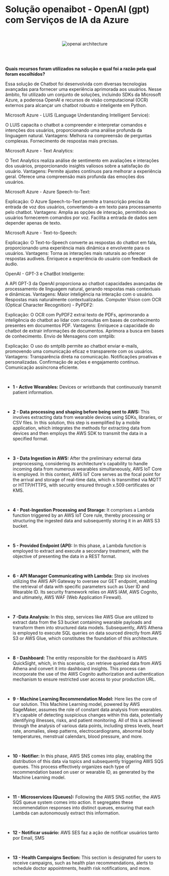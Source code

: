 # Solução openaibot - OpenAI (gpt) com Serviços de IA da Azure 

<br> 

<div align="center">

![openai architecture](https://github.com/arthurmeirelessm/openaibot-dev/assets/78212769/afc52efd-98e5-4c15-8bf5-279b5916ba61)


</div>

<br> 

<br> 


**Quais recursos foram utilizados na solução e qual foi a razão pela qual foram escolhidos?**

Essa solução de Chatbot foi desenvolvida com diversas tecnologias avançadas para fornecer uma experiência aprimorada aos usuários. Nesse âmbito, foi utilizado um conjunto de soluções, incluindo SDKs da Microsoft Azure, a poderosa OpenAI e recursos de visão computacional (OCR) externos para alcançar um chatbot robusto e inteligente em Python.

Microsoft Azure - LUIS (Language Understanding Intelligent Service):

O LUIS capacita o chatbot a compreender e interpretar comandos e intenções dos usuários, proporcionando uma análise profunda da linguagem natural.
Vantagens:
Melhora na compreensão de perguntas complexas.
Fornecimento de respostas mais precisas.

Microsoft Azure - Text Analytics:

O Text Analytics realiza análise de sentimento em avaliações e interações dos usuários, proporcionando insights valiosos sobre a satisfação do usuário.
Vantagens:
Permite ajustes contínuos para melhorar a experiência geral.
Oferece uma compreensão mais profunda das emoções dos usuários.

Microsoft Azure - Azure Speech-to-Text:

Explicação: O Azure Speech-to-Text permite a transcrição precisa da entrada de voz dos usuários, convertendo-a em texto para processamento pelo chatbot.
Vantagens:
Amplia as opções de interação, permitindo aos usuários fornecerem comandos por voz.
Facilita a entrada de dados sem depender apenas de texto.

Microsoft Azure - Text-to-Speech:

Explicação: O Text-to-Speech converte as respostas do chatbot em fala, proporcionando uma experiência mais dinâmica e envolvente para os usuários.
Vantagens:
Torna as interações mais naturais ao oferecer respostas audíveis.
Enriquece a experiência do usuário com feedback de áudio.

OpenAI - GPT-3 e ChatBot Inteligente:

A API GPT-3 da OpenAI proporciona ao chatbot capacidades avançadas de processamento de linguagem natural, gerando respostas mais contextuais e dinâmicas.
Vantagens:
Maior inteligência na interação com o usuário.
Respostas mais naturalmente contextualizadas.
Computer Vision com OCR (Optical Character Recognition) - PyPDF2:

Explicação: O OCR com PyPDF2 extrai texto de PDFs, aprimorando a inteligência do chatbot ao lidar com consultas em bases de conhecimento presentes em documentos PDF.
Vantagens:
Enriquece a capacidade do chatbot de extrair informações de documentos.
Aprimora a busca em bases de conhecimento.
Envio de Mensagens com smtplib:

Explicação: O uso do smtplib permite ao chatbot enviar e-mails, promovendo uma comunicação eficaz e transparente com os usuários.
Vantagens:
Transparência direta na comunicação.
Notificações proativas e personalizadas.
Confirmação de ações e engajamento contínuo.
Comunicação assíncrona eficiente.

<br> 

* **1 - Active Wearables:** Devices or wristbands that continuously transmit patient information.

<br> 

* **2 - Data processing and shaping before being sent to AWS:** This involves extracting data from wearable devices using SDKs, libraries, or CSV files. In this solution, this step is exemplified by a mobile application, which integrates the methods for extracting data from devices and then employs the AWS SDK to transmit the data in a specified format.

<br> 

* **3 - Data Ingestion in AWS:** After the preliminary external data preprocessing, considering its architecture's capability to handle incoming data from numerous wearables simultaneously, AWS IoT Core is employed. In this context, AWS IoT Core serves as the focal point for the arrival and storage of real-time data, which is transmitted via MQTT or HTTP/HTTPS, with security ensured through x.509 certificates or KMS.
<br> 
  
* **4 - Post-Ingestion Processing and Storage:** It comprises a Lambda function triggered by an AWS IoT Core rule, thereby processing or structuring the ingested data and subsequently storing it in an AWS S3 bucket.

<br> 

* **5 - Provided Endpoint (API):** In this phase, a Lambda function is employed to extract and execute a secondary treatment, with the objective of presenting the data in a REST format.

<br> 

* **6 - API Manager Communicating with Lambda:** Step six involves utilizing the AWS API Gateway to oversee our GET endpoint, enabling the retrieval of data with specific parameters such as User ID and Wearable ID. Its security framework relies on AWS IAM, AWS Cognito, and ultimately, AWS WAF (Web Application Firewall).

<br> 

* **7 -Data Analysis:** In this step, services like AWS Glue are utilized to extract data from the S3 bucket containing wearable payloads and transform them into structured data models. Subsequently, AWS Athena is employed to execute SQL queries on data sourced directly from AWS S3 or AWS Glue, which constitutes the foundation of this architecture.
<br> 

* **8 - Dashboard:** The entity responsible for the dashboard is AWS QuickSight, which, in this scenario, can retrieve queried data from AWS Athena and convert it into dashboard insights. This process can incorporate the use of the AWS Cognito authorization and authentication mechanism to ensure restricted user access to your production URL. 

<br> 

* **9 - Machine Learning Recommendation Model:** Here lies the core of our solution. This Machine Learning model, powered by AWS SageMaker, assumes the role of constant data analysis from wearables. It's capable of detecting suspicious changes within this data, potentially identifying illnesses, risks, and patient monitoring. All of this is achieved through the analysis of various data points, including stress levels, heart rate, anomalies, sleep patterns, electrocardiograms, abnormal body temperatures, menstrual calendars, blood pressure, and more.

<br> 

* **10 - Notifier:** In this phase, AWS SNS comes into play, enabling the distribution of this data via topics and subsequently triggering AWS SQS queues. This process effectively organizes each type of recommendation based on user or wearable ID, as generated by the Machine Learning model.

<br> 

* **11 - Microservices (Queues):** Following the AWS SNS notifier, the AWS SQS queue system comes into action. It segregates these recommendation responses into distinct queues, ensuring that each Lambda can autonomously extract this information.

<br> 

* **12 - Notificar usuário:** AWS SES faz a ação de notificar usuários tanto por Email, SMS

<br> 

* **13 - Health Campaigns Section:** This section is designated for users to receive campaigns, such as health plan recommendations, alerts to schedule doctor appointments, health risk notifications, and more.     
